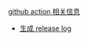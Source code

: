 [github action 相关信息](https://github.com/bxb100/blog/issues/7)

* [生成 release log](https://docs.github.com/en/repositories/releasing-projects-on-github/automatically-generated-release-notes)